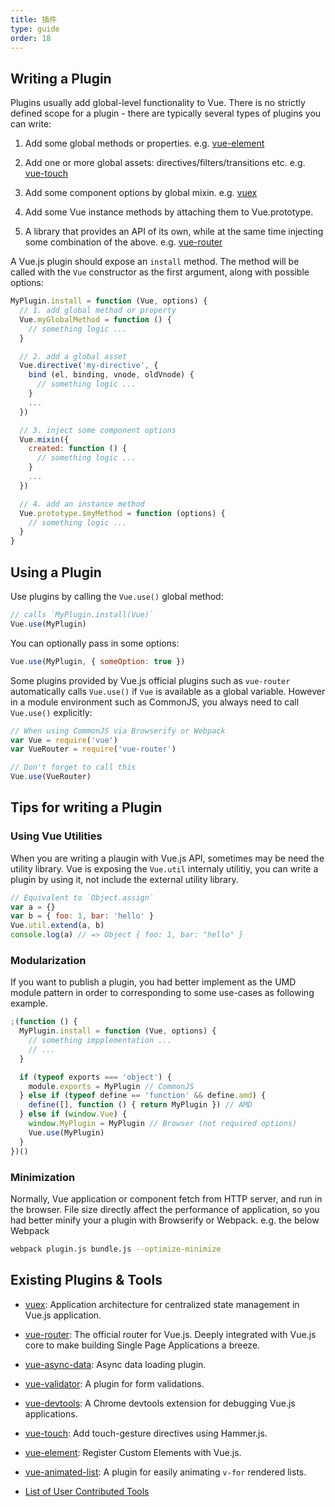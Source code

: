 ```yaml
---
title: 插件
type: guide
order: 18
---
```


## Writing a Plugin

Plugins usually add global-level functionality to Vue. There is no strictly defined scope for a plugin - there are typically several types of plugins you can write:

1. Add some global methods or properties. e.g. [vue-element](https://github.com/vuejs/vue-element)

2. Add one or more global assets: directives/filters/transitions etc. e.g. [vue-touch](https://github.com/vuejs/vue-touch)

3. Add some component options by global mixin. e.g. [vuex](https://github.com/vuejs/vuex)

4. Add some Vue instance methods by attaching them to Vue.prototype.

5. A library that provides an API of its own, while at the same time injecting some combination of the above. e.g. [vue-router](https://github.com/vuejs/vue-router)

A Vue.js plugin should expose an `install` method. The method will be called with the `Vue` constructor as the first argument, along with possible options:

``` js
MyPlugin.install = function (Vue, options) {
  // 1. add global method or property
  Vue.myGlobalMethod = function () {
    // something logic ...
  }

  // 2. add a global asset
  Vue.directive('my-directive', {
    bind (el, binding, vnode, oldVnode) {
      // something logic ...
    }
    ...
  })

  // 3. inject some component options
  Vue.mixin({
    created: function () {
      // something logic ...
    }
    ...
  })

  // 4. add an instance method
  Vue.prototype.$myMethod = function (options) {
    // something logic ...
  }
}
```

## Using a Plugin

Use plugins by calling the `Vue.use()` global method:

``` js
// calls `MyPlugin.install(Vue)`
Vue.use(MyPlugin)
```

You can optionally pass in some options:

``` js
Vue.use(MyPlugin, { someOption: true })
```

Some plugins provided by Vue.js official plugins such as `vue-router` automatically calls `Vue.use()` if `Vue` is available as a global variable. However in a module environment such as CommonJS, you always need to call `Vue.use()` explicitly:

``` js
// When using CommonJS via Browserify or Webpack
var Vue = require('vue')
var VueRouter = require('vue-router')

// Don't forget to call this
Vue.use(VueRouter)
```

## Tips for writing a Plugin

### Using Vue Utilities

When you are writing a plaugin with Vue.js API, sometimes may be need the utility library. Vue is exposing the `Vue.util` internaly utilitiy, you can write a plugin by using it, not include the external utility library.

``` js
// Equivalent to `Object.assign`
var a = {}
var b = { foo: 1, bar: 'hello' }
Vue.util.extend(a, b)
console.log(a) // => Object { foo: 1, bar: "hello" }
```

### Modularization

If you want to publish a plugin, you had better implement as the UMD module pattern in order to  corresponding to some use-cases as following example.

``` js
;(function () {
  MyPlugin.install = function (Vue, options) {
    // something impplementation ...
    // ...
  }

  if (typeof exports === 'object') {
    module.exports = MyPlugin // CommonJS
  } else if (typeof define == 'function' && define.amd) {
    define([], function () { return MyPlugin }) // AMD
  } else if (window.Vue) {
    window.MyPlugin = MyPlugin // Browser (not required options)
    Vue.use(MyPlugin)
  }
})()
```

### Minimization

Normally, Vue application or component fetch from HTTP server, and run in the browser. File size directly affect the performance of application, so you had better minify your a plugin with Browserify or Webpack. e.g. the below Webpack

``` sh
webpack plugin.js bundle.js --optimize-minimize
```

## Existing Plugins & Tools

- [vuex](https://github.com/vuejs/vuex): Application architecture for centralized state management in Vue.js application.

- [vue-router](https://github.com/vuejs/vue-router): The official router for Vue.js. Deeply integrated with Vue.js core to make building Single Page Applications a breeze.

- [vue-async-data](https://github.com/vuejs/vue-async-data): Async data loading plugin.

- [vue-validator](https://github.com/vuejs/vue-validator): A plugin for form validations.

- [vue-devtools](https://github.com/vuejs/vue-devtools): A Chrome devtools extension for debugging Vue.js applications.

- [vue-touch](https://github.com/vuejs/vue-touch): Add touch-gesture directives using Hammer.js.

- [vue-element](https://github.com/vuejs/vue-element): Register Custom Elements with Vue.js.

- [vue-animated-list](https://github.com/vuejs/vue-animated-list): A plugin for easily animating `v-for` rendered lists.

- [List of User Contributed Tools](https://github.com/vuejs/awesome-vue#libraries--plugins)
